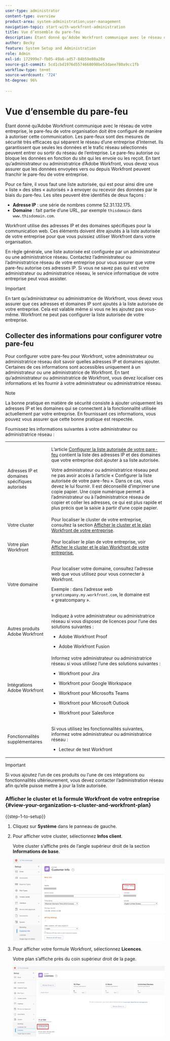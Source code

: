 ```yaml
---
user-type: administrator
content-type: overview
product-area: system-administration;user-management
navigation-topic: start-with-workfront-administration
title: Vue d’ensemble du pare-feu
description: Étant donné qu’Adobe Workfront communique avec le réseau de votre entreprise, le pare-feu de votre organisation doit être configuré de manière à autoriser cette communication. Les pare-feux sont des mesures de sécurité très efficaces qui séparent le réseau d’une entreprise d’Internet. Ils garantissent que seules les données et le trafic réseau sélectionnés peuvent entrer ou sortir du réseau de l’entreprise. Le pare-feu autorise ou bloque les données en fonction du site qui les envoie ou les reçoit. En tant qu’administrateur ou administratrice d’Adobe Workfront, vous devez vous assurer que les données envoyées vers ou depuis Workfront peuvent franchir le pare-feu de votre entreprise.
author: Becky
feature: System Setup and Administration
role: Admin
exl-id: 172999e7-fb05-49a6-ad57-84b59e80a28e
source-git-commit: 5cd1cbd1976d5574668098be53daee780a9cc1fb
workflow-type: tm+mt
source-wordcount: '724'
ht-degree: 96%

---
```


# Vue d’ensemble du pare-feu

Étant donné qu’Adobe Workfront communique avec le réseau de votre entreprise, le pare-feu de votre organisation doit être configuré de manière à autoriser cette communication. Les pare-feux sont des mesures de sécurité très efficaces qui séparent le réseau d’une entreprise d’Internet. Ils garantissent que seules les données et le trafic réseau sélectionnés peuvent entrer ou sortir du réseau de l’entreprise. Le pare-feu autorise ou bloque les données en fonction du site qui les envoie ou les reçoit. En tant qu’administrateur ou administratrice d’Adobe Workfront, vous devez vous assurer que les données envoyées vers ou depuis Workfront peuvent franchir le pare-feu de votre entreprise.

Pour ce faire, il vous faut une liste autorisée, qui est pour ainsi dire une « liste » des sites « autorisés » à envoyer ou recevoir des données par le biais du pare-feu. Les sites peuvent être identifiés de deux façons :

* **Adresse IP** : une série de nombres comme 52.31.132.175.
* **Domaine** : fait partie d’une URL, par exemple `thisdomain` dans `www.thisdomain.com`.

Workfront utilise des adresses IP et des domaines spécifiques pour la communication web. Ces éléments doivent être ajoutés à la liste autorisée de votre entreprise pour que vous puissiez utiliser Workfront dans votre organisation.

En règle générale, une liste autorisée est configurée par un administrateur ou une administratrice réseau. Contactez l’administrateur ou l’administratrice réseau de votre entreprise pour vous assurer que votre pare-feu autorise ces adresses IP. Si vous ne savez pas qui est votre administrateur ou administratrice réseau, le service informatique de votre entreprise peut vous assister.

>[!IMPORTANT]
>
>En tant qu’administrateur ou administratrice de Workfront, vous devez vous assurer que ces adresses et domaines IP sont ajoutés à la liste autorisée de votre entreprise. Cela est valable même si vous ne les ajoutez pas vous-même. Workfront ne peut pas configurer la liste autorisée de votre entreprise.

## Collecter des informations pour configurer votre pare-feu

Pour configurer votre pare-feu pour Workfront, votre administrateur ou administratrice réseau doit savoir quelles adresses IP et domaines ajouter. Certaines de ces informations sont accessibles uniquement à un administrateur ou une administratrice de Workfront. En tant qu’administrateur ou administratrice de Workfront, vous devez localiser ces informations et les fournir à votre administrateur ou administratrice réseau.

>[!NOTE]
>
>La bonne pratique en matière de sécurité consiste à ajouter uniquement les adresses IP et les domaines qui se connectent à la fonctionnalité utilisée actuellement par votre entreprise. En fournissant ces informations, vous pouvez vous assurer que cette bonne pratique est respectée.

Fournissez les informations suivantes à votre administrateur ou administratrice réseau :

<table style="table-layout:auto"> 
 <col> 
 <col> 
 <tbody> 
  <tr> 
   <td role="rowheader">Adresses IP et domaines spécifiques autorisés</td> 
   <td> <p>L’article <a href="../../administration-and-setup/get-started-wf-administration/configure-your-firewall.md" class="MCXref xref">Configurer la liste autorisée de votre pare-feu</a> contient la liste des adresses IP et des domaines que votre entreprise doit ajouter à sa liste autorisée. </p> <p>Votre administrateur ou administratrice réseau peut ne pas avoir accès à l’article « Configurer la liste autorisée de votre pare-feu ». Dans ce cas, vous devez le lui fournir. Il est déconseillé d’imprimer une copie papier. Une copie numérique permet à l’administrateur ou à l’administratrice réseau de copier et coller les adresses, ce qui est plus rapide et plus précis que la saisie à partir d’une copie papier.</p> </td> 
  </tr> 
  <tr> 
   <td role="rowheader">Votre cluster</td> 
   <td>Pour localiser le cluster de votre entreprise, consultez la section <a href="#view-your-organization-s-cluster-and-workfront-plan" class="MCXref xref">Afficher le cluster et le plan Workfront de votre entreprise</a>.</td> 
  </tr> 
  <tr> 
   <td role="rowheader">Votre plan Workfront</td> 
   <td> <p>Pour localiser le plan de votre entreprise, voir <a href="#view-your-organization-s-cluster-and-workfront-plan" class="MCXref xref">Afficher le cluster et le plan Workfront de votre entreprise.</a></p> </td> 
  </tr> 
  <tr> 
   <td role="rowheader">Votre domaine</td> 
   <td> <p>Pour localiser votre domaine, consultez l’adresse web que vous utilisez pour vous connecter à Workfront.</p> <p>Exemple : dans l’adresse web <code>greatcompany.my.workfront.com</code>, le domaine est « greatcompany ».</p> </td> 
  </tr> 
  <tr> 
   <td role="rowheader">Autres produits Adobe Workfront</td> 
   <td> <p>Indiquez à votre administrateur ou administratrice réseau si vous disposez de licences pour l’une des solutions suivantes :</p> 
    <ul> 
     <li> <p>Adobe Workfront Proof</p> </li> 
     <li> <p>Adobe Workfront Fusion </p> </li> 
    </ul> </td> 
  </tr> 
  <tr> 
   <td role="rowheader">Intégrations Adobe Workfront</td> 
   <td>Informez votre administrateur ou administratrice réseau si vous utilisez l’une des solutions suivantes :
    <ul>
     <li><p>Workfront pour Jira</p></li>
     <li><p>Workfront pour Google Workspace</p></li>
     <li><p>Workfront pour Microsofts Teams</p></li>
     <li><p>Workfront pour Microsoft Outlook</p></li>
     <li><p>Workfront pour Salesforce</p></li>
    </ul></td> 
  </tr> 
  <tr> 
   <td role="rowheader">Fonctionnalités supplémentaires</td> 
   <td> <p>Si vous utilisez les fonctionnalités suivantes, informez votre administrateur ou administratrice réseau :</p> 
    <ul> 
     <li> <p>Lecteur de test Workfront</p> </li> 
    </ul> </td>
  </tr> 
 </tbody> 
</table>

>[!IMPORTANT]
>
>Si vous ajoutez l’un de ces produits ou l’une de ces intégrations ou fonctionnalités ultérieurement, vous devez contacter l’administration réseau afin qu’elle puisse mettre à jour la liste autorisée.

### Afficher le cluster et la formule Workfront de votre entreprise {#view-your-organization-s-cluster-and-workfront-plan}

{{step-1-to-setup}}

1. Cliquez sur **Système** dans le panneau de gauche.
1. Pour afficher votre cluster, sélectionnez **Infos client**.

   Votre cluster s’affiche près de l’angle supérieur droit de la section **Informations de base**.

   ![](assets/locate-cluster.png)

1. Pour afficher votre formule Workfront, sélectionnez **Licences**.

   Votre plan s’affiche près du coin supérieur droit de la page.

   ![](assets/locate-plan.png)
